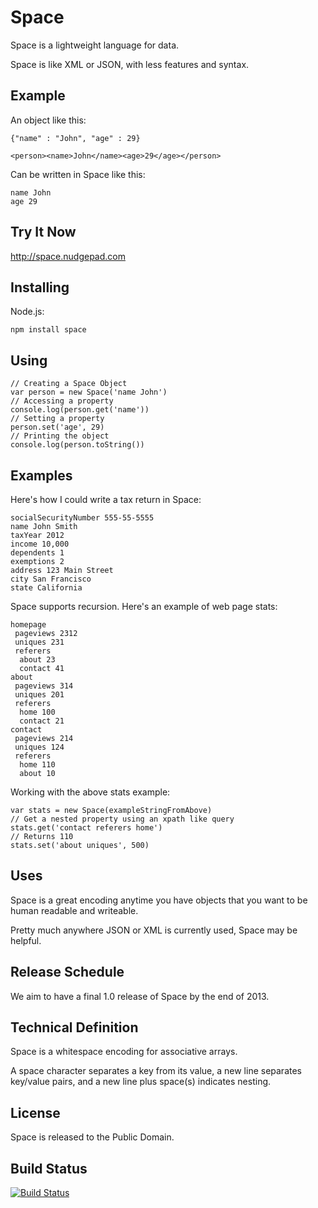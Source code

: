Space
=====

Space is a lightweight language for data.

Space is like XML or JSON, with less features and syntax.

Example
-------

An object like this:

    {"name" : "John", "age" : 29}
    
    <person><name>John</name><age>29</age></person>

Can be written in Space like this:

    name John
    age 29


Try It Now
----------

http://space.nudgepad.com

Installing
----------

Node.js:

    npm install space

Using
-----

    // Creating a Space Object
    var person = new Space('name John')
    // Accessing a property    
    console.log(person.get('name'))
    // Setting a property
    person.set('age', 29)
    // Printing the object
    console.log(person.toString())
    
    

Examples
--------

Here's how I could write a tax return in Space:

    socialSecurityNumber 555-55-5555
    name John Smith
    taxYear 2012
    income 10,000
    dependents 1
    exemptions 2
    address 123 Main Street
    city San Francisco
    state California
   
Space supports recursion. Here's an example of web page stats:

    homepage
     pageviews 2312
     uniques 231
     referers
      about 23
      contact 41
    about
     pageviews 314
     uniques 201
     referers
      home 100
      contact 21
    contact
     pageviews 214
     uniques 124
     referers
      home 110
      about 10
    
Working with the above stats example:

    var stats = new Space(exampleStringFromAbove)
    // Get a nested property using an xpath like query
    stats.get('contact referers home')
    // Returns 110
    stats.set('about uniques', 500)


Uses
----

Space is a great encoding anytime you have objects that you want to be human readable and writeable.

Pretty much anywhere JSON or XML is currently used, Space may be helpful.

Release Schedule
----------------

We aim to have a final 1.0 release of Space by the end of 2013.

Technical Definition
--------------------

Space is a whitespace encoding for associative arrays.

A space character separates a key from its value, a new line separates key/value pairs, and a new line
plus space(s) indicates nesting.

License
-------

Space is released to the Public Domain.


Build Status
------------

[![Build Status](https://travis-ci.org/nudgepad/space.png?branch=master)](https://travis-ci.org/nudgepad/space)
